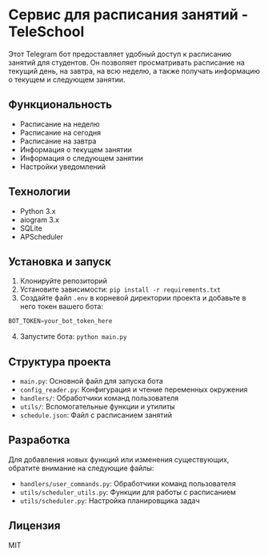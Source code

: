 # Сервис для расписания занятий - TeleSchool

Этот Telegram бот предоставляет удобный доступ к расписанию занятий для студентов. Он позволяет просматривать расписание на текущий день, на завтра, на всю неделю, а также получать информацию о текущем и следующем занятии.

## Функциональность

- Расписание на неделю
- Расписание на сегодня
- Расписание на завтра
- Информация о текущем занятии
- Информация о следующем занятии
- Настройки уведомлений

## Технологии

- Python 3.x
- aiogram 3.x
- SQLite
- APScheduler

## Установка и запуск

1. Клонируйте репозиторий
2. Установите зависимости: `pip install -r requirements.txt`
3. Создайте файл `.env` в корневой директории проекта и добавьте в него токен вашего бота:

```python
BOT_TOKEN=your_bot_token_here
```
4. Запустите бота: `python main.py`

## Структура проекта

- `main.py`: Основной файл для запуска бота
- `config_reader.py`: Конфигурация и чтение переменных окружения
- `handlers/`: Обработчики команд пользователя
- `utils/`: Вспомогательные функции и утилиты
- `schedule.json`: Файл с расписанием занятий

## Разработка

Для добавления новых функций или изменения существующих, обратите внимание на следующие файлы:

- `handlers/user_commands.py`: Обработчики команд пользователя
- `utils/scheduler_utils.py`: Функции для работы с расписанием
- `utils/scheduler.py`: Настройка планировщика задач

## Лицензия

MIT
